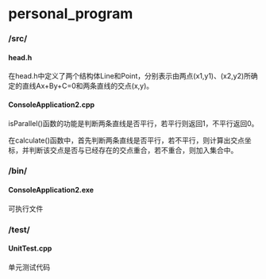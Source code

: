 # personal_program

### /src/

#### head.h

在head.h中定义了两个结构体Line和Point，分别表示由两点(x1,y1)、(x2,y2)所确定的直线Ax+By+C=0和两条直线的交点(x,y)。

#### ConsoleApplication2.cpp

isParallel()函数的功能是判断两条直线是否平行，若平行则返回1，不平行返回0。

在calculate()函数中，首先判断两条直线是否平行，若不平行，则计算出交点坐标，并判断该交点是否与已经存在的交点重合，若不重合，则加入集合中。



### /bin/

#### ConsoleApplication2.exe

可执行文件



### /test/

#### UnitTest.cpp

单元测试代码